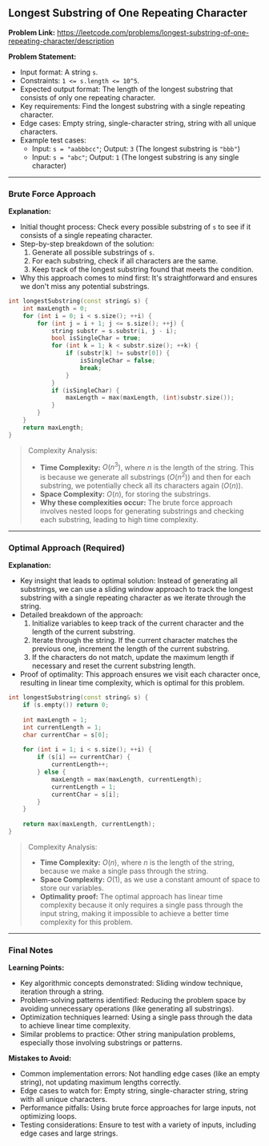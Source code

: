 ## Longest Substring of One Repeating Character

**Problem Link:** https://leetcode.com/problems/longest-substring-of-one-repeating-character/description

**Problem Statement:**
- Input format: A string `s`.
- Constraints: `1 <= s.length <= 10^5`.
- Expected output format: The length of the longest substring that consists of only one repeating character.
- Key requirements: Find the longest substring with a single repeating character.
- Edge cases: Empty string, single-character string, string with all unique characters.
- Example test cases:
  - Input: `s = "aabbbcc"`; Output: `3` (The longest substring is `"bbb"`)
  - Input: `s = "abc"`; Output: `1` (The longest substring is any single character)

---

### Brute Force Approach

**Explanation:**
- Initial thought process: Check every possible substring of `s` to see if it consists of a single repeating character.
- Step-by-step breakdown of the solution:
  1. Generate all possible substrings of `s`.
  2. For each substring, check if all characters are the same.
  3. Keep track of the longest substring found that meets the condition.
- Why this approach comes to mind first: It's straightforward and ensures we don't miss any potential substrings.

```cpp
int longestSubstring(const string& s) {
    int maxLength = 0;
    for (int i = 0; i < s.size(); ++i) {
        for (int j = i + 1; j <= s.size(); ++j) {
            string substr = s.substr(i, j - i);
            bool isSingleChar = true;
            for (int k = 1; k < substr.size(); ++k) {
                if (substr[k] != substr[0]) {
                    isSingleChar = false;
                    break;
                }
            }
            if (isSingleChar) {
                maxLength = max(maxLength, (int)substr.size());
            }
        }
    }
    return maxLength;
}
```

> Complexity Analysis:
> - **Time Complexity:** $O(n^3)$, where $n$ is the length of the string. This is because we generate all substrings ($O(n^2)$) and then for each substring, we potentially check all its characters again ($O(n)$).
> - **Space Complexity:** $O(n)$, for storing the substrings.
> - **Why these complexities occur:** The brute force approach involves nested loops for generating substrings and checking each substring, leading to high time complexity.

---

### Optimal Approach (Required)

**Explanation:**
- Key insight that leads to optimal solution: Instead of generating all substrings, we can use a sliding window approach to track the longest substring with a single repeating character as we iterate through the string.
- Detailed breakdown of the approach:
  1. Initialize variables to keep track of the current character and the length of the current substring.
  2. Iterate through the string. If the current character matches the previous one, increment the length of the current substring.
  3. If the characters do not match, update the maximum length if necessary and reset the current substring length.
- Proof of optimality: This approach ensures we visit each character once, resulting in linear time complexity, which is optimal for this problem.

```cpp
int longestSubstring(const string& s) {
    if (s.empty()) return 0;
    
    int maxLength = 1;
    int currentLength = 1;
    char currentChar = s[0];
    
    for (int i = 1; i < s.size(); ++i) {
        if (s[i] == currentChar) {
            currentLength++;
        } else {
            maxLength = max(maxLength, currentLength);
            currentLength = 1;
            currentChar = s[i];
        }
    }
    
    return max(maxLength, currentLength);
}
```

> Complexity Analysis:
> - **Time Complexity:** $O(n)$, where $n$ is the length of the string, because we make a single pass through the string.
> - **Space Complexity:** $O(1)$, as we use a constant amount of space to store our variables.
> - **Optimality proof:** The optimal approach has linear time complexity because it only requires a single pass through the input string, making it impossible to achieve a better time complexity for this problem.

---

### Final Notes

**Learning Points:**
- Key algorithmic concepts demonstrated: Sliding window technique, iteration through a string.
- Problem-solving patterns identified: Reducing the problem space by avoiding unnecessary operations (like generating all substrings).
- Optimization techniques learned: Using a single pass through the data to achieve linear time complexity.
- Similar problems to practice: Other string manipulation problems, especially those involving substrings or patterns.

**Mistakes to Avoid:**
- Common implementation errors: Not handling edge cases (like an empty string), not updating maximum lengths correctly.
- Edge cases to watch for: Empty string, single-character string, string with all unique characters.
- Performance pitfalls: Using brute force approaches for large inputs, not optimizing loops.
- Testing considerations: Ensure to test with a variety of inputs, including edge cases and large strings.